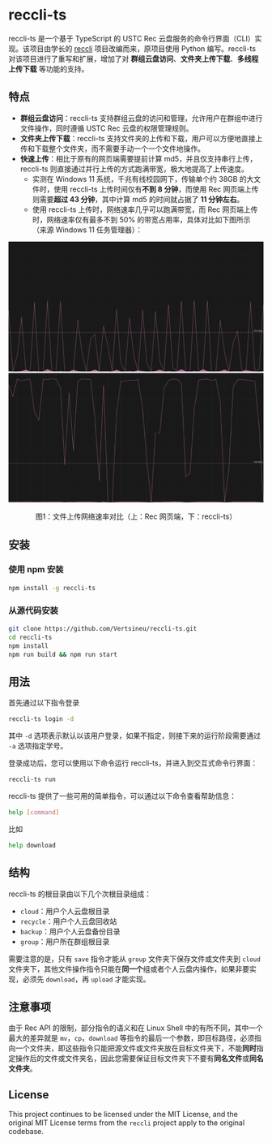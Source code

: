 # reccli-ts

reccli-ts 是一个基于 TypeScript 的 USTC Rec 云盘服务的命令行界面（CLI）实现。该项目由学长的 [reccli](https://github.com/taoky/reccli) 项目改编而来，原项目使用 Python 编写。reccli-ts 对该项目进行了重写和扩展，增加了对 **群组云盘访问**、**文件夹上传下载**、**多线程上传下载** 等功能的支持。

## 特点

- **群组云盘访问**：reccli-ts 支持群组云盘的访问和管理，允许用户在群组中进行文件操作，同时遵循 USTC Rec 云盘的权限管理规则。
- **文件夹上传下载**：reccli-ts 支持文件夹的上传和下载，用户可以方便地直接上传和下载整个文件夹，而不需要手动一个一个文件地操作。
- **快速上传**：相比于原有的网页端需要提前计算 md5，并且仅支持串行上传，reccli-ts 则直接通过并行上传的方式跑满带宽，极大地提高了上传速度。
  - 实测在 Windows 11 系统，千兆有线校园网下，传输单个约 38GB 的大文件时，使用 reccli-ts 上传时间仅有**不到 8 分钟**，而使用 Rec 网页端上传则需要**超过 43 分钟**，其中计算 md5 的时间就占据了 **11 分钟左右**。
  - 使用 reccli-ts 上传时，网络速率几乎可以跑满带宽，而 Rec 网页端上传时，网络速率仅有最多不到 50% 的带宽占用率，具体对比如下图所示（来源 Windows 11 任务管理器）：

![优化前网络速率](docs/before.png)  
![优化后网络速率](docs/after.png)  
<p align="center">图1：文件上传网络速率对比（上：Rec 网页端，下：reccli-ts）</p>

## 安装

### 使用 npm 安装

```bash
npm install -g reccli-ts
```

### 从源代码安装

```bash
git clone https://github.com/Vertsineu/reccli-ts.git
cd reccli-ts
npm install
npm run build && npm run start
```

## 用法

首先通过以下指令登录

```bash
reccli-ts login -d
```

其中 `-d` 选项表示默认以该用户登录，如果不指定，则接下来的运行阶段需要通过 `-a` 选项指定学号。

登录成功后，您可以使用以下命令运行 reccli-ts，并进入到交互式命令行界面：

```bash
reccli-ts run
```

reccli-ts 提供了一些可用的简单指令，可以通过以下命令查看帮助信息：

```bash
help [command]
```

比如

```bash
help download
```
## 结构

reccli-ts 的根目录由以下几个次根目录组成：

- `cloud`：用户个人云盘根目录
- `recycle`：用户个人云盘回收站
- `backup`：用户个人云盘备份目录
- `group`：用户所在群组根目录

需要注意的是，只有 `save` 指令才能从 `group` 文件夹下保存文件或文件夹到 `cloud` 文件夹下，其他文件操作指令只能在**同一个**组或者个人云盘内操作，如果非要实现，必须先 `download`，再 `upload` 才能实现。

## 注意事项

由于 Rec API 的限制，部分指令的语义和在 Linux Shell 中的有所不同，其中一个最大的差异就是 `mv`，`cp`，`download` 等指令的最后一个参数，即目标路径，必须指向一个文件夹，即这些指令只能把源文件或文件夹放在目标文件夹下，不能**同时**指定操作后的文件或文件夹名，因此您需要保证目标文件夹下不要有**同名文件**或**同名文件夹**。

## License

This project continues to be licensed under the MIT License, and the original MIT License terms from the `reccli` project apply to the original codebase.
